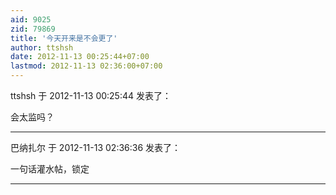 ```yaml
---
aid: 9025
zid: 79869
title: '今天开来是不会更了'
author: ttshsh
date: 2012-11-13 00:25:44+07:00
lastmod: 2012-11-13 02:36:00+07:00
---
```


ttshsh 于 2012-11-13 00:25:44 发表了：

会太监吗？

---------

巴纳扎尔 于 2012-11-13 02:36:36 发表了：

一句话灌水帖，锁定

---------

